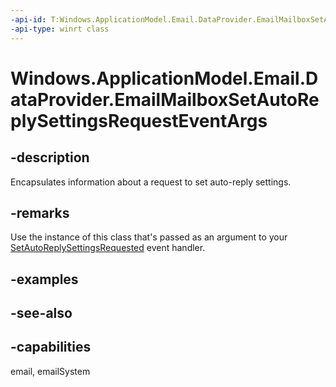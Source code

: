 ```yaml
---
-api-id: T:Windows.ApplicationModel.Email.DataProvider.EmailMailboxSetAutoReplySettingsRequestEventArgs
-api-type: winrt class
---
```


<!-- Class syntax.
public class EmailMailboxSetAutoReplySettingsRequestEventArgs : Windows.ApplicationModel.Email.DataProvider.IEmailMailboxSetAutoReplySettingsRequestEventArgs
-->

# Windows.ApplicationModel.Email.DataProvider.EmailMailboxSetAutoReplySettingsRequestEventArgs

## -description
Encapsulates information about a request to set auto-reply settings.

## -remarks
Use the instance of this class that's passed as an argument to your [SetAutoReplySettingsRequested](emaildataproviderconnection_setautoreplysettingsrequested.md) event handler.

## -examples

## -see-also

## -capabilities
email, emailSystem
